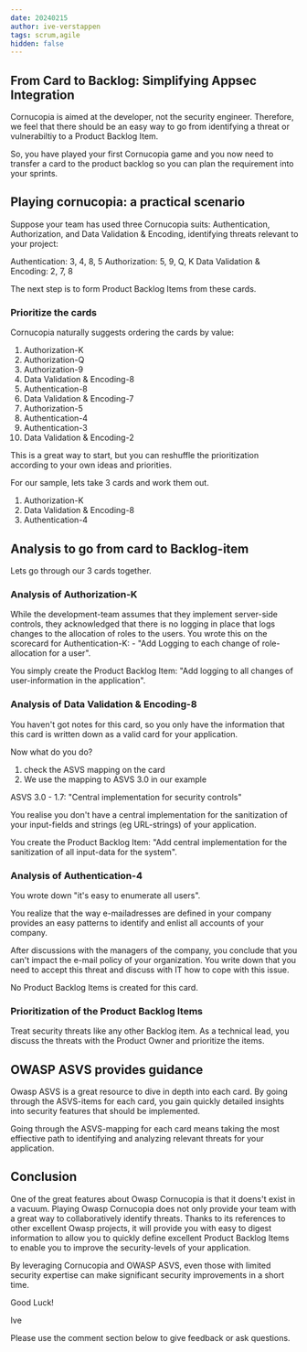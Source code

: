 ```yaml
---
date: 20240215
author: ive-verstappen
tags: scrum,agile
hidden: false
---
```

## From Card to Backlog: Simplifying Appsec Integration

Cornucopia is aimed at the developer, not the security engineer.  Therefore, we feel that there should be an easy way to go from identifying a threat or vulnerabiltiy to a Product Backlog Item.

So, you have played your first Cornucopia game and you now need to transfer a card to the product backlog so you can plan the requirement into your sprints.

## Playing cornucopia: a practical scenario
Suppose your team has used three Cornucopia suits: Authentication, Authorization, and Data Validation & Encoding, identifying threats relevant to your project:

Authentication: 3, 4, 8, 5
Authorization: 5, 9, Q, K
Data Validation & Encoding: 2, 7, 8

The next step is to form Product Backlog Items from these cards.

### Prioritize the cards
Cornucopia naturally suggests ordering the cards by value:

1. Authorization-K
2. Authorization-Q
3. Authorization-9
4. Data Validation & Encoding-8
5. Authentication-8
6. Data Validation & Encoding-7
7. Authorization-5
8. Authentication-4
9. Authentication-3
10. Data Validation & Encoding-2

This is a great way to start, but you can reshuffle the prioritization according to your own ideas and priorities.

For our sample, lets take 3 cards and work them out.

1. Authorization-K
2. Data Validation & Encoding-8
3. Authentication-4

## Analysis to go from card to Backlog-item

Lets go through our 3 cards together.

### Analysis of Authorization-K
While the development-team assumes that they implement server-side controls, they acknowledged that there is no logging in place that logs changes to the allocation of roles to the users.  You wrote this on the scorecard for Authentication-K:
	- "Add Logging to each change of role-allocation for a user".

You simply create the Product Backlog Item: "Add logging to all changes of user-information in the application".

### Analysis of Data Validation & Encoding-8
You haven't got notes for this card, so you only have the information that this card is written down as a valid card for your application.

Now what do you do?

1. check the ASVS mapping on the card
2. We use the mapping to ASVS 3.0 in our example

ASVS 3.0 - 1.7: "Central implementation for security controls"

You realise you don't have a central implementation for the sanitization of your input-fields and strings (eg URL-strings) of your application.

You create the Product Backlog Item: "Add central implementation for the sanitization of all input-data for the system".

### Analysis of Authentication-4
You wrote down "it's easy to enumerate all users".

You realize that the way e-mailadresses are defined in your company provides an easy patterns to identify and enlist all accounts of your company.

After discussions with the managers of the company, you conclude that you can't impact the e-mail policy of your organization.  You write down that you need to accept this threat and discuss with IT how to cope with this issue.

No Product Backlog Items is created for this card.

### Prioritization of the Product Backlog Items
Treat security threats like any other Backlog item.  As a technical lead, you discuss the threats with the Product Owner and prioritize the items.

## OWASP ASVS provides guidance

Owasp ASVS is a great resource to dive in depth into each card.  By going through the ASVS-items for each card, you gain quickly detailed insights into security features that should be implemented.

Going through the ASVS-mapping for each card means taking the most effiective path to identifying and analyzing relevant threats for your application.

## Conclusion
One of the great features about Owasp Cornucopia is that it doens't exist in a vacuum.  Playing Owasp Cornucopia does not only provide your team with a great way to collaboratively identify threats.  Thanks to its references to other excellent Owasp projects, it will provide you with easy to digest information to allow you to quickly define excellent Product Backlog Items to enable you to improve the security-levels of your application.

By leveraging Cornucopia and OWASP ASVS, even those with limited security expertise can make significant security improvements in a short time.

Good Luck!

Ive

Please use the comment section below to give feedback or ask questions.